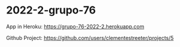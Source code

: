 # 2022-2-grupo-76

App in Heroku: https://grupo-76-2022-2.herokuapp.com  

Github Project: https://github.com/users/clementestreeter/projects/5  
